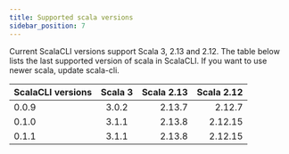 ```yaml
---
title: Supported scala versions
sidebar_position: 7
---
```


Current ScalaCLI versions support Scala 3, 2.13 and 2.12. The table below lists the last supported version of scala in ScalaCLI. If you want to use newer scala, update scala-cli.

| ScalaCLI versions   |      Scala 3      |  Scala 2.13 | Scala 2.12 |
|---------------------|:-----------------:|------------:|-----------:|
| 0.0.9               |   3.0.2           |    2.13.7   | 2.12.7     |
| 0.1.0               |   3.1.1           |    2.13.8   | 2.12.15    |
| 0.1.1               |   3.1.1           |    2.13.8   | 2.12.15    |
 